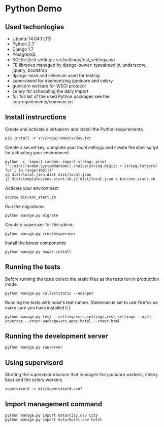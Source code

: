 # Python Demo

## Used techonlogies

 - Ubuntu 14.04.1 LTS
 - Python 2.7
 - Django 1.7
 - PostgreSQL
 - SQLite (test settings: src/settings/test_settings.py)
 - FE libraries managed by django-bower: typeahead.js, underscore, jquery, bootstrap
 - django-nose and selenium used for testing
 - supervisord for daemonizing gunicorn and celery
 - gunicorn workers for WSGI protocol
 - celery for scheduling the daily import
 - for full list of the used Python packages see the src/requirements/common.txt


## Install instrurctions

Create and activate a virtualenv and install the Python requirements.

```
pip install -r src/requirements/dev.txt
```


Create a secret key, complete your local settings and create the shell script for activating your environment.

```
python -c 'import random; import string; print "".join([random.SystemRandom().choice(string.digits + string.letters) for i in range(100)])'
cp dist/local.json.dist dist/local.json
j2 dist/templates/env_start.sh.j2 dist/local.json > bin/env_start.sh
```

Activate your environment

```
source bin/env_start.sh
```

Run the migrations:
```
python manage.py migrate
```

Create a superuser for the admin:
```
python manage.py createsuperuser
```

Install the bower components:

```
python manage.py bower install
```

## Running the tests

Before running the tests collect the static files as the tests run in production mode.

```
python manage.py collectstatic --noinput
```

Running the tests with nose's test runner. (Selenium is set to use Firefox so make sure you have installed it.)

```
python manage.py test --settings=src.settings.test_settings --with-coverage --cover-package=src.apps.hotel --cover-html
```

## Running the development server

```
python manage.py runserver
```

## Using supervisord

Starting the supervisor deamon that manages the gunicorn workers, celery beat and the celery workers.

```
supervisord -c etc/supervisord.conf
```

## Import management command

```
python manage.py import data/city.csv city
python manage.py import data/hotel.csv hotel
```
